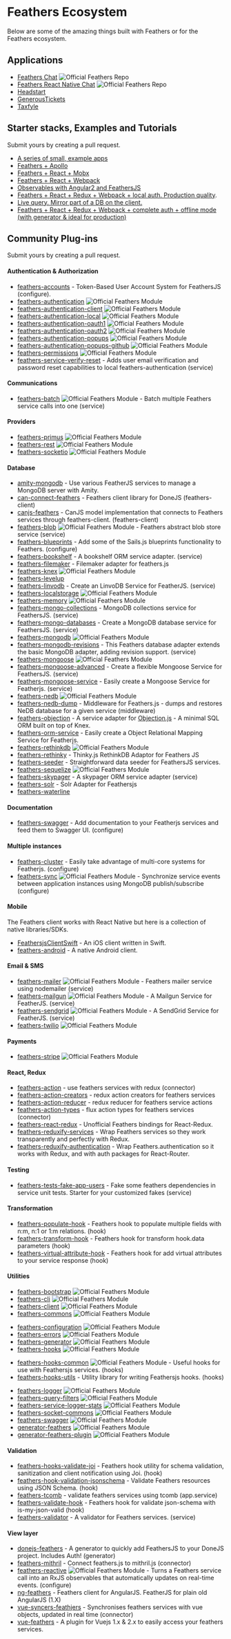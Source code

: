 # Feathers Ecosystem

Below are some of the amazing things built with Feathers or for the Feathers ecosystem.

## Applications

- [Feathers Chat](https://github.com/feathersjs/feathers-chat) ![Official Feathers Repo](/img/tiny-feathers-logo.png) 
- [Feathers React Native Chat](https://github.com/feathersjs/feathers-react-native-chat) ![Official Feathers Repo](/img/tiny-feathers-logo.png) 
- [Headstart](http://www.headstartapp.com)
- [GenerousTickets](https://generoustickets.com)
- [Taxfyle](https://www.taxfyle.com)

## Starter stacks, Examples and Tutorials

Submit yours by creating a pull request.

- [A series of small, example apps](https://github.com/feathersjs/feathers-demos)
- [Feathers + Apollo](https://github.com/swarthout/feathers-apollo)
- [Feathers + React + Mobx](https://github.com/foxhound87/rfx-stack)
- [Feathers + React + Webpack](https://github.com/sscaff1/feathers-webpack-react)
- [Observables with Angular2 and FeathersJS](https://berndsgn.ch/angular2-and-feathersjs)
- [Feathers + React + Redux + Webpack + local auth. Production quality](https://github.com/eddyystop/feathers-starter-react-redux-login-roles).
- [Live query. Mirror part of a DB on the client.](https://github.com/eddyystop/feathers-live-query)
- [Feathers + React + Redux + Webpack + complete auth + offline mode (with generator & ideal for production)](https://github.com/bertho-zero/react-redux-universal-hot-example)

## Community Plug-ins

Submit yours by creating a pull request.

#### Authentication & Authorization

- [feathers-accounts](https://www.npmjs.com/package/feathers-accounts) - Token-Based User Account System for FeathersJS (configure).
- [feathers-authentication](./feathers-authentication.html) ![Official Feathers Module](/img/tiny-feathers-logo.png) 
- [feathers-authentication-client](./feathers-authentication-client.html) ![Official Feathers Module](/img/tiny-feathers-logo.png) 
- [feathers-authentication-local](./feathers-authentication-local.html) ![Official Feathers Module](/img/tiny-feathers-logo.png) 
- [feathers-authentication-oauth1](./feathers-authentication-oauth1.html) ![Official Feathers Module](/img/tiny-feathers-logo.png) 
- [feathers-authentication-oauth2](./feathers-authentication-oauth2.html) ![Official Feathers Module](/img/tiny-feathers-logo.png) 
- [feathers-authentication-popups](./feathers-authentication-popups.html) ![Official Feathers Module](/img/tiny-feathers-logo.png) 
- [feathers-authentication-popups-github](./feathers-authentication-popups-github.html) ![Official Feathers Module](/img/tiny-feathers-logo.png) 
- [feathers-permissions](./feathers-permissions.html) ![Official Feathers Module](/img/tiny-feathers-logo.png) 
- [feathers-service-verify-reset](https://www.npmjs.com/package/feathers-service-verify-reset) - Adds user email verification and password reset capabilities to local feathers-authentication (service)

#### Communications

- [feathers-batch](https://www.npmjs.com/package/feathers-batch) ![Official Feathers Module](/img/tiny-feathers-logo.png) - Batch multiple Feathers service calls into one (service) 

#### Providers

- [feathers-primus](./feathers-primus.html) ![Official Feathers Module](/img/tiny-feathers-logo.png) 
- [feathers-rest](./feathers-rest.html) ![Official Feathers Module](/img/tiny-feathers-logo.png) 
- [feathers-socketio](./feathers-socketio.html) ![Official Feathers Module](/img/tiny-feathers-logo.png) 

#### Database

- [amity-mongodb](https://www.npmjs.com/package/amity-mongodb) - Use various FeatherJS services to manage a MongoDB server with Amity.
- [can-connect-feathers](https://www.npmjs.com/package/can-connect-feathers) - Feathers client library for DoneJS (feathers-client)
- [canjs-feathers](https://www.npmjs.com/package/canjs-feathers) - CanJS model implementation that connects to Feathers services through feathers-client. (feathers-client)
- [feathers-blob](https://www.npmjs.com/package/feathers-blob) ![Official Feathers Module](/img/tiny-feathers-logo.png) - Feathers abstract blob store service (service) 
- [feathers-blueprints](https://www.npmjs.com/package/feathers-blueprints) - Add some of the Sails.js blueprints functionality to Feathers. (configure)
- [feathers-bookshelf](https://www.npmjs.com/package/feathers-bookshelf) - A bookshelf ORM service adapter.  (service)
- [feathers-filemaker](https://www.npmjs.com/package/feathers-filemaker) - Filemaker adapter for feathers.js
- [feathers-knex](./feathers-knex.html) ![Official Feathers Module](/img/tiny-feathers-logo.png) 
- [feathers-levelup](./feathers-levelup.html)
- [feathers-linvodb](https://www.npmjs.com/package/feathers-linvodb) - Create an LinvoDB Service for FeatherJS. (service)
- [feathers-localstorage](../databases/localstorage.md) ![Official Feathers Module](/img/tiny-feathers-logo.png) 
- [feathers-memory](./feathers-memory.html) ![Official Feathers Module](/img/tiny-feathers-logo.png) 
- [feathers-mongo-collections](https://www.npmjs.com/package/feathers-mongo-collections) - MongoDB collections service for FeathersJS. (service)
- [feathers-mongo-databases](https://www.npmjs.com/package/feathers-mongo-databases) - Create a MongoDB database service for FeathersJS. (service)
- [feathers-mongodb](./feathers-mongodb.htmlhtml) ![Official Feathers Module](/img/tiny-feathers-logo.png) 
- [feathers-mongodb-revisions](https://www.npmjs.com/package/feathers-mongodb-revisions) - This Feathers database adapter extends the basic MongoDB adapter, adding revision support. (service)
- [feathers-mongoose](./feathers-mongoose.html) ![Official Feathers Module](/img/tiny-feathers-logo.png) 
- [feathers-mongoose-advanced](https://www.npmjs.com/package/feathers-mongoose-advanced) - Create a flexible Mongoose Service for FeathersJS. (service)
- [feathers-mongoose-service](https://www.npmjs.com/package/feathers-mongoose-service) - Easily create a Mongoose Service for Featherjs. (service)
- [feathers-nedb](./feathers-nedb.html) ![Official Feathers Module](/img/tiny-feathers-logo.png) 
- [feathers-nedb-dump](https://www.npmjs.com/package/feathers-nedb-dump) - Middleware for Feathers.js - dumps and restores NeDB database for a given service (middleware)
- [feathers-objection](https://github.com/mcchrish/feathers-objection) - A service adapter for [Objection.js](http://vincit.github.io/objection.js.html) - A minimal SQL ORM built on top of Knex.
- [feathers-orm-service](https://www.npmjs.com/package/feathers-orm-service) - Easily create a Object Relational Mapping Service for Featherjs.
- [feathers-rethinkdb](./feathers-rethinkdb.html) ![Official Feathers Module](/img/tiny-feathers-logo.png) 
- [feathers-rethinky](https://www.npmjs.com/package/feathers-rethinky) - Thinky.js RethinkDB Adaptor for Feathers JS
- [feathers-seeder](https://www.npmjs.com/package/feathers-seeder) - Straightforward data seeder for FeathersJS services.
- [feathers-sequelize](./feathers-sequelize.html) ![Official Feathers Module](/img/tiny-feathers-logo.png) 
- [feathers-skypager](https://www.npmjs.com/package/feathers-skypager) - A skypager ORM service adapter (service)
- [feathers-solr](https://www.npmjs.com/package/feathers-solr) - Solr Adapter for Feathersjs
- [feathers-waterline](./feathers-waterline.html)

#### Documentation

- [feathers-swagger](https://www.npmjs.com/package/feathers-swagger) - Add documentation to your Featherjs services and feed them to Swagger UI. (configure)

#### Multiple instances

- [feathers-cluster](https://www.npmjs.com/package/feathers-cluster) - Easily take advantage of multi-core systems for Featherjs. (configure)
- [feathers-sync](https://www.npmjs.com/package/feathers-sync) ![Official Feathers Module](/img/tiny-feathers-logo.png)  - Synchronize service events between application instances using MongoDB publish/subscribe (configure)

#### Mobile

The Feathers client works with React Native but here is a collection of native libraries/SDKs.

- [FeathersjsClientSwift](https://github.com/truebucha/FeathersjsClientSwift) - An iOS client written in Swift.
- [feathers-android](https://github.com/feathersjs/feathers-android) - A native Android client.

#### Email & SMS

- [feathers-mailer](https://www.npmjs.com/package/feathers-mailer) ![Official Feathers Module](/img/tiny-feathers-logo.png) - Feathers mailer service using nodemailer (service) 
- [feathers-mailgun](https://www.npmjs.com/package/feathers-mailgun) ![Official Feathers Module](/img/tiny-feathers-logo.png) - A Mailgun Service for FeatherJS. (service) 
- [feathers-sendgrid](https://www.npmjs.com/package/feathers-sendgrid) ![Official Feathers Module](/img/tiny-feathers-logo.png) - A SendGrid Service for FeatherJS. (service) 
- [feathers-twilio](./feathers-twilio.html) ![Official Feathers Module](/img/tiny-feathers-logo.png) 

#### Payments

- [feathers-stripe](./feathers-stripe.html) ![Official Feathers Module](/img/tiny-feathers-logo.png) 

#### React, Redux

- [feathers-action](https://www.npmjs.com/package/feathers-action) - use feathers services with redux (connector)
- [feathers-action-creators](https://www.npmjs.com/package/feathers-action-creators) - redux action creators for feathers services
- [feathers-action-reducer](https://www.npmjs.com/package/feathers-action-reducer) - redux reducer for feathers service actions
- [feathers-action-types](https://www.npmjs.com/package/feathers-action-types) - flux action types for feathers services (connector)
- [feathers-react-redux](https://www.npmjs.com/package/feathers-react-redux) - Unofficial Feathers bindings for React-Redux.
- [feathers-reduxify-services](https://github.com/eddyystop/feathers-reduxify-services) - Wrap Feathers services so they work transparently and perfectly with Redux.
- [feathers-reduxify-authentication](https://github.com/eddyystop/feathers-reduxify-authentication) - Wrap Feathers.authentication so it works with Redux, and with auth packages for React-Router. 

#### Testing

- [feathers-tests-fake-app-users](https://www.npmjs.com/package/feathers-tests-fake-app-users) - Fake some feathers dependencies in service unit tests. Starter for your customized fakes (service)

#### Transformation

- [feathers-populate-hook](https://www.npmjs.com/package/feathers-populate-hook) - Feathers hook to populate multiple fields with n:m, n:1 or 1:m relations. (hook)
- [feathers-transform-hook](https://www.npmjs.com/package/feathers-transform-hook) - Feathers hook for transform hook.data parameters (hook)
- [feathers-virtual-attribute-hook](https://www.npmjs.com/package/feathers-virtual-attribute-hook) - Feathers hook for add virtual attributes to your service response (hook)

#### Utilities

- [feathers-bootstrap](./feathers-bootstrap.html) ![Official Feathers Module](/img/tiny-feathers-logo.png) 
- [feathers-cli](./feathers-cli.html) ![Official Feathers Module](/img/tiny-feathers-logo.png) 
- [feathers-client](./feathers-client.html) ![Official Feathers Module](/img/tiny-feathers-logo.png) 
- [feathers-commons](./feathers-commons.html) ![Official Feathers Module](/img/tiny-feathers-logo.png) 
* [feathers-configuration](./feathers-configuration.html) ![Official Feathers Module](/img/tiny-feathers-logo.png) 
* [feathers-errors](./feathers-errors.html) ![Official Feathers Module](/img/tiny-feathers-logo.png) 
* [feathers-generator](./feathers-generator.html) ![Official Feathers Module](/img/tiny-feathers-logo.png) 
* [feathers-hooks](./feathers-hooks.html) ![Official Feathers Module](/img/tiny-feathers-logo.png) 
- [feathers-hooks-common](https://www.npmjs.com/package/feathers-hooks-common) ![Official Feathers Module](/img/tiny-feathers-logo.png) - Useful hooks for use with Feathersjs services. (hooks) 
- [feathers-hooks-utils](https://www.npmjs.com/package/feathers-hooks-utils) - Utility library for writing Feathersjs hooks. (hooks)
* [feathers-logger](./feathers-logger.html) ![Official Feathers Module](/img/tiny-feathers-logo.png) 
* [feathers-query-filters](./feathers-query-filters.html) ![Official Feathers Module](/img/tiny-feathers-logo.png) 
* [feathers-service-logger-stats](./feathers-service-logger-stats.html) ![Official Feathers Module](/img/tiny-feathers-logo.png) 
* [feathers-socket-commons](./feathers-socket-commons.html) ![Official Feathers Module](/img/tiny-feathers-logo.png) 
* [feathers-swagger](./feathers-swagger.html) ![Official Feathers Module](/img/tiny-feathers-logo.png) 
* [generator-feathers](./generator-feathers.html) ![Official Feathers Module](/img/tiny-feathers-logo.png) 
* [generator-feathers-plugin](./generator-feathers-plugin.html) ![Official Feathers Module](/img/tiny-feathers-logo.png) 

#### Validation

- [feathers-hooks-validate-joi](https://www.npmjs.com/package/feathers-hooks-validate-joi) - Feathers hook utility for schema validation, sanitization and client notification using Joi. (hook)
- [feathers-hook-validation-jsonschema](https://www.npmjs.com/package/feathers-hook-validation-jsonschema) - Validate Feathers resources using JSON Schema. (hook)
- [feathers-tcomb](https://www.npmjs.com/package/feathers-tcomb) - validate feathers services using tcomb (app.service)
- [feathers-validate-hook](https://www.npmjs.com/package/feathers-validate-hook) - Feathers hook for validate json-schema with is-my-json-valid (hook)
- [feathers-validator](https://www.npmjs.com/package/feathers-validator) - A validator for Feathers services. (service)

#### View layer

- [donejs-feathers](https://www.npmjs.com/package/donejs-feathers) - A generator to quickly add FeathersJS to your DoneJS project. Includes Auth! (generator)
- [feathers-mithril](https://www.npmjs.com/package/feathers-mithril) - Connect feathers.js to mithril.js (connector)
- [feathers-reactive](https://www.npmjs.com/package/feathers-reactive) ![Official Feathers Module](/img/tiny-feathers-logo.png) - Turns a Feathers service call into an RxJS observables that automatically updates on real-time events. (configure)
- [ng-feathers](https://www.npmjs.com/package/ng-feathers) - Feathers client for AngularJS. FeatherJS for plain old AngularJS (1.X)
- [vue-syncers-feathjers](https://www.npmjs.com/package/vue-syncers-feathers) - Synchronises feathers services with vue objects, updated in real time (connector)
- [vue-feathers](https://github.com/sunabozu/vue-feathers) - A plugin for Vuejs 1.x & 2.x to easily access your feathers services.
